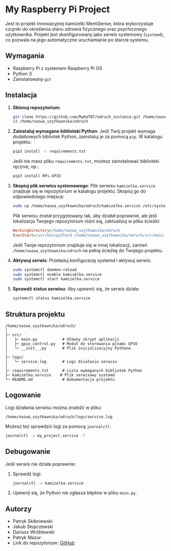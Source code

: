 # My Raspberry Pi Project

Jest to projekt innowacyjnej kamizelki MentiSense, która wykorzystuje czujniki do określenia stanu zdrowia fizycznego oraz psychicznego użytkownika. 
Projekt jest skonfigurowany jako serwis systemowy (`systemd`), co pozwala na jego automatyczne uruchamianie po starcie systemu.

## Wymagania
- Raspberry Pi z systemem Raspberry Pi OS
- Python 3
- Zainstalowany `git`

## Instalacja

1. **Sklonuj repozytorium**:
   ```bash
   git clone https://github.com/RyKaT07/odruch_zostanie.git /home/nazwa_uzytkownika/odruch
   cd /home/nazwa_uzytkownika/odruch
   ```

2. **Zainstaluj wymagane biblioteki Python**:
   Jeśli Twój projekt wymaga dodatkowych bibliotek Python, zainstaluj je za pomocą `pip`. W katalogu projektu:
   ```bash
   pip3 install -r requirements.txt
   ```
   Jeśli nie masz pliku `requirements.txt`, możesz zainstalować biblioteki ręcznie, np.:
   ```bash
   pip3 install RPi.GPIO
   ```

3. **Skopiuj plik serwisu systemowego**:
   Plik serwisu `kamizelka.service` znajduje się w repozytorium w katalogu projektu. Skopiuj go do odpowiedniego miejsca:
   ```bash
   sudo cp /home/nazwa_uzytkownika/odruch/kamizelka.service /etc/systemd/system/
   ```
   Plik serwisu został przygotowany tak, aby działał poprawnie, ale jeśli lokalizacja Twojego repozytorium różni się, zaktualizuj w pliku ścieżki:
   ```ini
   WorkingDirectory=/home/nazwa_uzytkownika/odruch
   ExecStart=/usr/bin/python3 /home/nazwa_uzytkownika/odruch/src/main.py
   ```

   Jeśli Twoje repozytorium znajduje się w innej lokalizacji, zamień `/home/nazwa_uzytkownika/odruch` na pełną ścieżkę do Twojego projektu.

4. **Aktywuj serwis**:
   Przeładuj konfigurację systemd i aktywuj serwis:
   ```bash
   sudo systemctl daemon-reload
   sudo systemctl enable kamizelka.service
   sudo systemctl start kamizelka.service
   ```

5. **Sprawdź status serwisu**:
   Aby upewnić się, że serwis działa:
   ```bash
   systemctl status kamizelka.service
   ```

## Struktura projektu
```
/home/nazwa_uzytkownika/odruch/
│
├─ src/
│   ├─ main.py           # Główny skrypt aplikacji
│   ├─ gpio_control.py   # Moduł do sterowania pinami GPIO
│   └─ __init__.py       # Plik inicjalizacyjny Pythona
│
├─ logs/
│   └─ service.log       # Logi działania serwisu
│
├─ requirements.txt      # Lista wymaganych bibliotek Python
├─ kamizelka.service    # Plik serwisowy systemd
└─ README.md             # Dokumentacja projektu
```

## Logowanie
Logi działania serwisu można znaleźć w pliku:
```
/home/nazwa_uzytkownika/odruch/logs/service.log
```

Możesz też sprawdzić logi za pomocą `journalctl`:
```bash
journalctl -u my_project.service -f
```

## Debugowanie
Jeśli serwis nie działa poprawnie:
1. Sprawdź logi:
   ```bash
   journalctl -u kamizelka.service
   ```
2. Upewnij się, że Python nie zgłasza błędów w pliku `main.py`.

## Autorzy
- Patryk Skibniewski
- Jakub Słupczewski
- Dariusz Wróblewski
- Patryk Mazur
- Link do repozytorium: [GitHub](https://github.com/RyKaT07/odruch_zostanie.git)